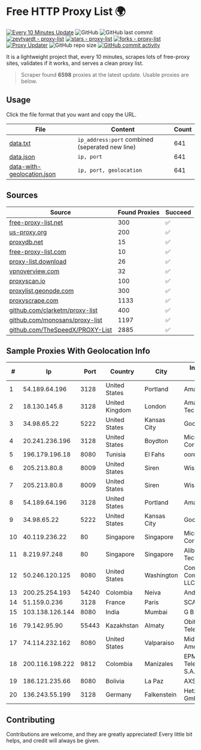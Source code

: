 
# Free HTTP Proxy List 🌍

[![Every 10 Minutes Update](https://github.com/mertguvencli/http-proxy-list/actions/workflows/main.yml/badge.svg?branch=main)](https://github.com/mertguvencli/http-proxy-list/actions/workflows/main.yml)
![GitHub](https://img.shields.io/github/license/mertguvencli/http-proxy-list)
![GitHub last commit](https://img.shields.io/github/last-commit/mertguvencli/http-proxy-list)
[![zevtyardt - proxy-list](https://img.shields.io/static/v1?label=zevtyardt&message=proxy-list&color=blue&logo=github)](https://github.com/zevtyardt/proxy-list "Go to GitHub repo")
[![stars - proxy-list](https://img.shields.io/github/stars/zevtyardt/proxy-list?style=social)](https://github.com/zevtyardt/proxy-list)
[![forks - proxy-list](https://img.shields.io/github/forks/zevtyardt/proxy-list?style=social)](https://github.com/zevtyardt/proxy-list)
[![Proxy Updater](https://github.com/zevtyardt/proxy-list/workflows/Proxy%20Updater/badge.svg)](https://github.com/zevtyardt/proxy-list/actions?query=workflow:"Proxy+Updater")
![GitHub repo size](https://img.shields.io/github/repo-size/zevtyardt/proxy-list)
[![GitHub commit activity](https://img.shields.io/github/commit-activity/m/zevtyardt/proxy-list?logo=commits)](https://github.com/zevtyardt/proxy-list/commits/main)

It is a lightweight project that, every 10 minutes, scrapes lots of free-proxy sites, validates if it works, and serves a clean proxy list.

> Scraper found **6598** proxies at the latest update. Usable proxies are below.

## Usage

Click the file format that you want and copy the URL.

|File|Content|Count|
|----|-------|-----|
|[data.txt](https://raw.githubusercontent.com/mertguvencli/http-proxy-list/main/proxy-list/data.txt)|`ip_address:port` combined (seperated new line)|641|
|[data.json](https://raw.githubusercontent.com/mertguvencli/http-proxy-list/main/proxy-list/data.json)|`ip, port`|641|
|[data-with-geolocation.json](https://raw.githubusercontent.com/mertguvencli/http-proxy-list/main/proxy-list/data-with-geolocation.json)|`ip, port, geolocation`|641|

## Sources

|Source|Found Proxies|Succeed|
|------|-------------|-------|
|[free-proxy-list.net](https://free-proxy-list.net)|300|✅|
|[us-proxy.org](https://www.us-proxy.org)|200|✅|
|[proxydb.net](http://proxydb.net)|15|✅|
|[free-proxy-list.com](https://free-proxy-list.com/?page=&port=&type%5B%5D=http&type%5B%5D=https&up_time=0&search=Search)|10|✅|
|[proxy-list.download](https://www.proxy-list.download/HTTP)|26|✅|
|[vpnoverview.com](https://vpnoverview.com/privacy/anonymous-browsing/free-proxy-servers)|32|✅|
|[proxyscan.io](https://www.proxyscan.io)|100|✅|
|[proxylist.geonode.com](https://proxylist.geonode.com/api/proxy-list?limit=300&page=1&sort_by=lastChecked&sort_type=desc&protocols=http,https)|300|✅|
|[proxyscrape.com](https://api.proxyscrape.com/v2/?request=displayproxies&protocol=http&timeout=10000&country=all&ssl=all&anonymity=all)|1133|✅|
|[github.com/clarketm/proxy-list](https://raw.githubusercontent.com/clarketm/proxy-list/master/proxy-list-raw.txt)|400|✅|
|[github.com/monosans/proxy-list](https://raw.githubusercontent.com/monosans/proxy-list/main/proxies/http.txt)|1197|✅|
|[github.com/TheSpeedX/PROXY-List](https://raw.githubusercontent.com/TheSpeedX/PROXY-List/master/http.txt)|2885|✅|


## Sample Proxies With Geolocation Info

|#|Ip|Port|Country|City|Internet Service Provider|
|-|--|----|-------|----|-------------------------|
|1|54.189.64.196|3128|United States|Portland|Amazon.com, Inc.|
|2|18.130.145.8|3128|United Kingdom|London|Amazon Technologies Inc.|
|3|34.98.65.22|5222|United States|Kansas City|Google LLC|
|4|20.241.236.196|3128|United States|Boydton|Microsoft Corporation|
|5|196.179.196.18|8080|Tunisia|El Fahs|ooredoo TN|
|6|205.213.80.8|8009|United States|Siren|WiscNet|
|7|205.213.80.8|8009|United States|Siren|WiscNet|
|8|54.189.64.196|3128|United States|Portland|Amazon.com, Inc.|
|9|34.98.65.22|5222|United States|Kansas City|Google LLC|
|10|40.119.236.22|80|Singapore|Singapore|Microsoft Corporation|
|11|8.219.97.248|80|Singapore|Singapore|Alibaba (US) Technology Co., Ltd.|
|12|50.246.120.125|8080|United States|Washington|Comcast Cable Communications, LLC|
|13|200.25.254.193|54240|Colombia|Neiva|Andinet ON Line|
|14|51.159.0.236|3128|France|Paris|SCALEWAY|
|15|103.138.126.144|8080|India|Mumbai|G B Services|
|16|79.142.95.90|55443|Kazakhstan|Almaty|Obit Telecommunications|
|17|74.114.232.162|8080|United States|Valparaiso|Midwest Telecom of America, Inc|
|18|200.116.198.222|9812|Colombia|Manizales|EPM Telecomunicaciones S.A. E.S.P|
|19|186.121.235.66|8080|Bolivia|La Paz|AXS Bolivia S. A.|
|20|136.243.55.199|3128|Germany|Falkenstein|Hetzner Online GmbH|



## Contributing

Contributions are welcome, and they are greatly appreciated! Every
little bit helps, and credit will always be given.

